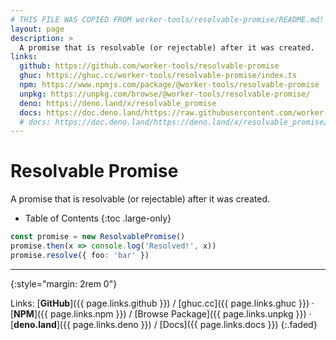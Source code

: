 ```yaml
---
# THIS FILE WAS COPIED FROM worker-tools/resolvable-promise/README.md! DO NOT MODIFY DIRECTLY!
layout: page
description: >
  A promise that is resolvable (or rejectable) after it was created.
links:
  github: https://github.com/worker-tools/resolvable-promise
  ghuc: https://ghuc.cc/worker-tools/resolvable-promise/index.ts
  npm: https://www.npmjs.com/package/@worker-tools/resolvable-promise
  unpkg: https://unpkg.com/browse/@worker-tools/resolvable-promise/
  deno: https://deno.land/x/resolvable_promise
  docs: https://doc.deno.land/https://raw.githubusercontent.com/worker-tools/resolvable-promise/master/index.ts
  # docs: https://doc.deno.land/https://deno.land/x/resolvable_promise/index.ts
---
```


# Resolvable Promise

A promise that is resolvable (or rejectable) after it was created.

<noscript></noscript>
* Table of Contents
{:toc .large-only}

```ts
const promise = new ResolvablePromise()
promise.then(x => console.log('Resolved!', x))
promise.resolve({ foo: 'bar' })
```

***
{:style="margin: 2rem 0"}

Links:
[__GitHub__]({{ page.links.github }})
/ [ghuc.cc]({{ page.links.ghuc }})
· [__NPM__]({{ page.links.npm }}) 
/ [Browse Package]({{ page.links.unpkg }})
· [__deno.land__]({{ page.links.deno }})
/ [Docs]({{ page.links.docs }})
{:.faded}
<br/>
